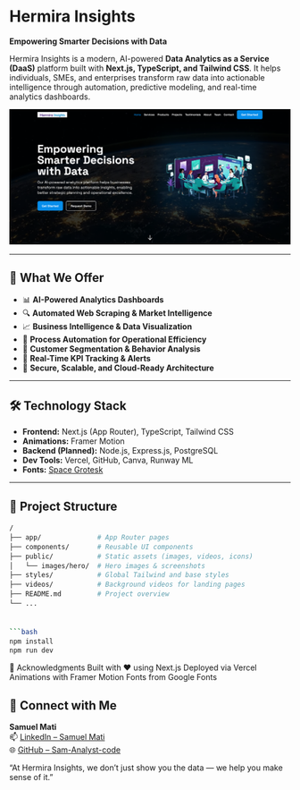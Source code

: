 # Hermira Insights

**Empowering Smarter Decisions with Data**

Hermira Insights is a modern, AI-powered **Data Analytics as a Service (DaaS)** platform built with **Next.js, TypeScript, and Tailwind CSS**. It helps individuals, SMEs, and enterprises transform raw data into actionable intelligence through automation, predictive modeling, and real-time analytics dashboards.

![Website Screenshot](public/images/Hero/page_shot.png)

---

## 🚀 What We Offer

- 📊 **AI-Powered Analytics Dashboards**  
- 🔍 **Automated Web Scraping & Market Intelligence**  
- 📈 **Business Intelligence & Data Visualization**  
- 🤖 **Process Automation for Operational Efficiency**  
- 👥 **Customer Segmentation & Behavior Analysis**  
- 📡 **Real-Time KPI Tracking & Alerts**  
- 🔐 **Secure, Scalable, and Cloud-Ready Architecture**

---

## 🛠️ Technology Stack

- **Frontend:** Next.js (App Router), TypeScript, Tailwind CSS  
- **Animations:** Framer Motion  
- **Backend (Planned):** Node.js, Express.js, PostgreSQL  
- **Dev Tools:** Vercel, GitHub, Canva, Runway ML  
- **Fonts:** [Space Grotesk](https://fonts.google.com/specimen/Space+Grotesk)

---

## 📁 Project Structure

```bash
/
├── app/              # App Router pages
├── components/       # Reusable UI components
├── public/           # Static assets (images, videos, icons)
│   └── images/hero/  # Hero images & screenshots
├── styles/           # Global Tailwind and base styles
├── videos/           # Background videos for landing pages
├── README.md         # Project overview
└── ...


```bash
npm install
npm run dev
```


🙌 Acknowledgments
Built with ❤️ using Next.js
Deployed via Vercel
Animations with Framer Motion
Fonts from Google Fonts



## 👋 Connect with Me

**Samuel Mati**  
📫 [LinkedIn – Samuel Mati](https://www.linkedin.com/in/samuel-mati/)  
🌐 [GitHub – Sam-Analyst-code](https://github.com/Sam-Analyst-code)

“At Hermira Insights, we don’t just show you the data — we help you make sense of it.”
